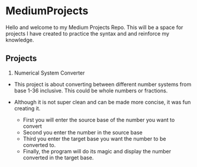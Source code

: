 # MediumProjects

Hello and welcome to my Medium Projects Repo. This will be a space for projects I have created to practice the syntax and and reinforce my knowledge.

Projects
-----------------------------------------------------------------------------------------------------------------------------------------------------

1) Numerical System Converter
  - This project is about converting between different number systems from base 1-36 inclusive. This could be whole numbers or fractions. 
  - Although it is not super clean and can be made more concise, it was fun creating it.
  
    - First you will enter the source base of the number you want to convert
    - Second you enter the number in the source base
    - Third you enter the target base you want the number to be converted to.
    - Finally, the program will do its magic and display the number converted in the target base.
    
